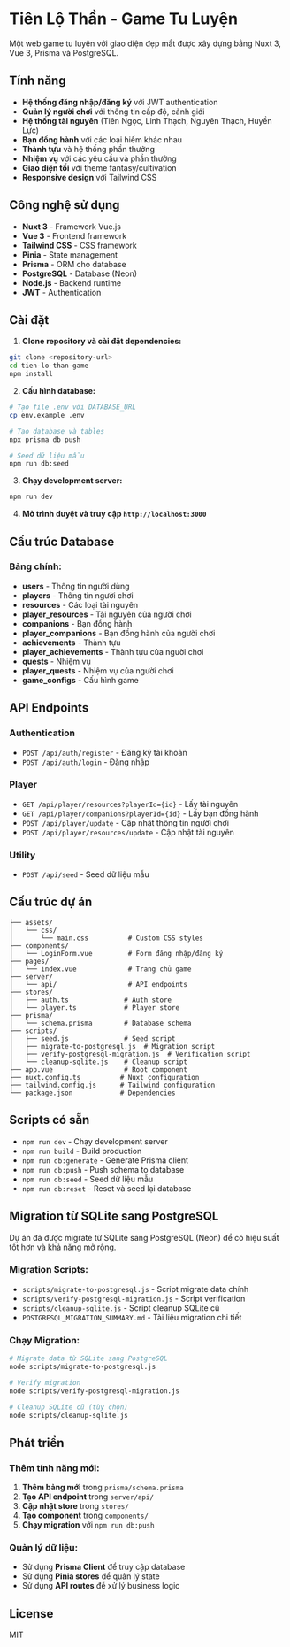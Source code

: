 # Tiên Lộ Thần - Game Tu Luyện

Một web game tu luyện với giao diện đẹp mắt được xây dựng bằng Nuxt 3, Vue 3, Prisma và PostgreSQL.

## Tính năng

- **Hệ thống đăng nhập/đăng ký** với JWT authentication
- **Quản lý người chơi** với thông tin cấp độ, cảnh giới
- **Hệ thống tài nguyên** (Tiên Ngọc, Linh Thạch, Nguyên Thạch, Huyền Lực)
- **Bạn đồng hành** với các loại hiếm khác nhau
- **Thành tựu** và hệ thống phần thưởng
- **Nhiệm vụ** với các yêu cầu và phần thưởng
- **Giao diện tối** với theme fantasy/cultivation
- **Responsive design** với Tailwind CSS

## Công nghệ sử dụng

- **Nuxt 3** - Framework Vue.js
- **Vue 3** - Frontend framework
- **Tailwind CSS** - CSS framework
- **Pinia** - State management
- **Prisma** - ORM cho database
- **PostgreSQL** - Database (Neon)
- **Node.js** - Backend runtime
- **JWT** - Authentication

## Cài đặt

1. **Clone repository và cài đặt dependencies:**
```bash
git clone <repository-url>
cd tien-lo-than-game
npm install
```

2. **Cấu hình database:**
```bash
# Tạo file .env với DATABASE_URL
cp env.example .env

# Tạo database và tables
npx prisma db push

# Seed dữ liệu mẫu
npm run db:seed
```

3. **Chạy development server:**
```bash
npm run dev
```

4. **Mở trình duyệt và truy cập `http://localhost:3000`**

## Cấu trúc Database

### Bảng chính:
- **users** - Thông tin người dùng
- **players** - Thông tin người chơi
- **resources** - Các loại tài nguyên
- **player_resources** - Tài nguyên của người chơi
- **companions** - Bạn đồng hành
- **player_companions** - Bạn đồng hành của người chơi
- **achievements** - Thành tựu
- **player_achievements** - Thành tựu của người chơi
- **quests** - Nhiệm vụ
- **player_quests** - Nhiệm vụ của người chơi
- **game_configs** - Cấu hình game

## API Endpoints

### Authentication
- `POST /api/auth/register` - Đăng ký tài khoản
- `POST /api/auth/login` - Đăng nhập

### Player
- `GET /api/player/resources?playerId={id}` - Lấy tài nguyên
- `GET /api/player/companions?playerId={id}` - Lấy bạn đồng hành
- `POST /api/player/update` - Cập nhật thông tin người chơi
- `POST /api/player/resources/update` - Cập nhật tài nguyên

### Utility
- `POST /api/seed` - Seed dữ liệu mẫu

## Cấu trúc dự án

```
├── assets/
│   └── css/
│       └── main.css          # Custom CSS styles
├── components/
│   └── LoginForm.vue         # Form đăng nhập/đăng ký
├── pages/
│   └── index.vue             # Trang chủ game
├── server/
│   └── api/                  # API endpoints
├── stores/
│   ├── auth.ts              # Auth store
│   └── player.ts            # Player store
├── prisma/
│   └── schema.prisma        # Database schema
├── scripts/
│   ├── seed.js              # Seed script
│   ├── migrate-to-postgresql.js  # Migration script
│   ├── verify-postgresql-migration.js  # Verification script
│   └── cleanup-sqlite.js    # Cleanup script
├── app.vue                  # Root component
├── nuxt.config.ts          # Nuxt configuration
├── tailwind.config.js      # Tailwind configuration
└── package.json            # Dependencies
```

## Scripts có sẵn

- `npm run dev` - Chạy development server
- `npm run build` - Build production
- `npm run db:generate` - Generate Prisma client
- `npm run db:push` - Push schema to database
- `npm run db:seed` - Seed dữ liệu mẫu
- `npm run db:reset` - Reset và seed lại database

## Migration từ SQLite sang PostgreSQL

Dự án đã được migrate từ SQLite sang PostgreSQL (Neon) để có hiệu suất tốt hơn và khả năng mở rộng.

### Migration Scripts:
- `scripts/migrate-to-postgresql.js` - Script migrate data chính
- `scripts/verify-postgresql-migration.js` - Script verification
- `scripts/cleanup-sqlite.js` - Script cleanup SQLite cũ
- `POSTGRESQL_MIGRATION_SUMMARY.md` - Tài liệu migration chi tiết

### Chạy Migration:
```bash
# Migrate data từ SQLite sang PostgreSQL
node scripts/migrate-to-postgresql.js

# Verify migration
node scripts/verify-postgresql-migration.js

# Cleanup SQLite cũ (tùy chọn)
node scripts/cleanup-sqlite.js
```

## Phát triển

### Thêm tính năng mới:

1. **Thêm bảng mới** trong `prisma/schema.prisma`
2. **Tạo API endpoint** trong `server/api/`
3. **Cập nhật store** trong `stores/`
4. **Tạo component** trong `components/`
5. **Chạy migration** với `npm run db:push`

### Quản lý dữ liệu:

- Sử dụng **Prisma Client** để truy cập database
- Sử dụng **Pinia stores** để quản lý state
- Sử dụng **API routes** để xử lý business logic

## License

MIT